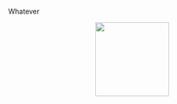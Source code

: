 
Whatever


<div align="center">
  <a href="https://github.com/shuzretsu">
  <img height="150em" src="https://github-readme-stats-rouge-one-14.vercel.app/api/top-langs/?username=shuzretsu&layout=compact&langs_count=7&theme=dracula&include_all_commits=true&count_private=true"/>
</div>


